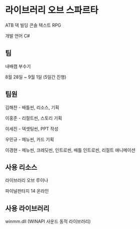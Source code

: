 # 라이브러리 오브 스파르타
ATB 덱 빌딩 콘솔 텍스트 RPG

개발 언어 C#

## 팀
내배캠 부수기

8월 28일 ~ 9월 1일 (5일간 진행)
## 팀원
김해찬 - 배틀씬, 리소스, 기획

이홍준 - 리절트씬, 스토리 기획

이세진 - 덱셋팅씬, PPT 작성

우민규 - 메뉴씬, 카드 기획

이경현 - 메뉴씬, 크레딧씬, 인트로씬, 배틀 인트로씬, 리절트 애니메이션
## 사용 리소스
라이브러리 오브 루이나

파이널판타지 14 온라인
## 사용 라이브러리
winmm.dll (WINAPI 사운드 동적 라이브러리)
